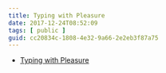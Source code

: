 ```yaml
---
title: Typing with Pleasure
date: 2017-12-24T08:52:09
tags: [ public ]
guid: cc20834c-1808-4e32-9a66-2e2eb3f87a75
---
```



<!--more-->

 * [Typing with Pleasure](https://pavelfatin.com/typing-with-pleasure/)
